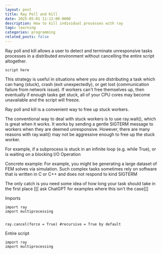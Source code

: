 ```yaml
---
layout: post
title: Ray Poll and Kill
date: 2025-05-01 11:12:00-0000
description: How to kill individual processes with ray
tags: learning
categories: programming
related_posts: false
---
```


Ray poll and kill allows a user to detect and terminate unresponsive tasks processes in a distributed environment without cancelling the entire script altogether.

```
script here
```


This strategy is useful in situations where you are distributing a task which can hang (stuck), crash (exit unexpectedly), or get lost (communication failure from network issue). If workers can't free themselves up, then eventually if enough tasks get stuck, all of your CPU cores may become unavailable and the script will freeze.

Ray poll and kill is a convenient way to free up stuck workers.

The conventional way to deal with stuck workers is to use ray.wait(), which is great when it works. It works by sending a gentle SIGTERM message to workers when they are deemed unresponsive. However, there are many reasons with ray.wait() may not be aggressive enough to free up the stuck worker. 

For example, if a subprocess is stuck in an infinite loop (e.g. while True), or is waiting on a blocking I/O Operation 



Concrete example: For example, you might be generating a large dataset of FEM solves via simulation. Such complex tasks sometimes rely on software that is written in C or C++ and does not respond to kind SIGTERM 

The only catch is you need some idea of how long your task should take in the first place
[[[ ask ChatGPT for examples where this isn't the case]]]



Imports
```
import ray 
import multiprocessing
```

```

ray.cancel(force = True) #recursive = True by default
```








Entire script
```
import ray 
import multiprocessing
```
